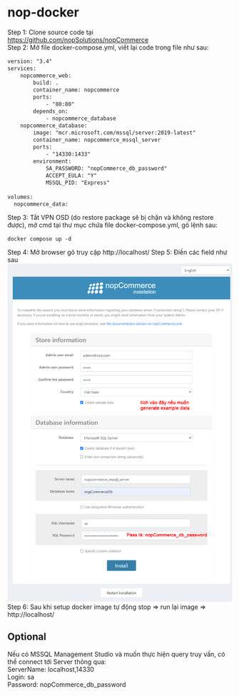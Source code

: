 # nop-docker

Step 1: Clone source code tại https://github.com/nopSolutions/nopCommerce  
Step 2: Mở file docker-compose.yml, viết lại code trong file như sau:
```
version: "3.4"
services:
    nopcommerce_web:
        build: .
        container_name: nopcommerce
        ports:
            - "80:80"
        depends_on:
            - nopcommerce_database
    nopcommerce_database:
        image: "mcr.microsoft.com/mssql/server:2019-latest"
        container_name: nopcommerce_mssql_server
        ports:
            - "14330:1433"
        environment:
            SA_PASSWORD: "nopCommerce_db_password"
            ACCEPT_EULA: "Y"
            MSSQL_PID: "Express"

volumes:
  nopcommerce_data:
```
Step 3: Tắt VPN OSD (do restore package sẽ bị chặn và không restore được), mở cmd tại thư mục chứa file docker-compose.yml, gõ lệnh sau:
```
docker compose up -d
```
Step 4: Mở browser gõ truy cập http://localhost/
Step 5: Điền các field như sau
![alt text](https://github.com/NhanTranOrient/nop-docker/blob/main/1.png)
Step 6: Sau khi setup docker image tự động stop => run lại image =>  http://localhost/

## Optional
Nếu có MSSQL Management Studio và muốn thực hiện query truy vấn, có thể connect tới Server thông qua:  
ServerName: localhost,14330  
Login: sa  
Password: nopCommerce_db_password
